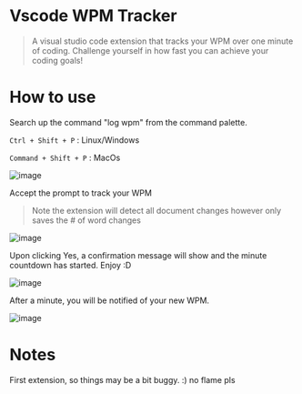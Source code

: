 # Vscode WPM Tracker
> A visual studio code extension that tracks your WPM over one minute of coding. Challenge yourself in how fast you can achieve your coding goals!

# How to use

Search up the command "log wpm" from the command palette. 

`Ctrl + Shift + P`    : Linux/Windows

`Command + Shift + P` : MacOs


![image](https://user-images.githubusercontent.com/56453957/174146298-6c45b0e6-79dc-46cd-af2e-c52d0e87c03f.png)

Accept the prompt to track your WPM 
>Note the extension will detect all document changes however only saves the # of word changes

![image](https://user-images.githubusercontent.com/56453957/174146782-31809141-f9eb-482a-b268-57eec818ec62.png)

Upon clicking Yes, a confirmation message will show and the minute countdown has started. Enjoy :D

![image](https://user-images.githubusercontent.com/56453957/174146948-fee024e7-5961-48b6-b357-9ef11a48e760.png)

After a minute, you will be notified of your new WPM.

![image](https://user-images.githubusercontent.com/56453957/174148343-ff748f25-a2ea-43a7-98ad-16e414ab084d.png)


# Notes
First extension, so things may be a bit buggy. :) no flame pls
